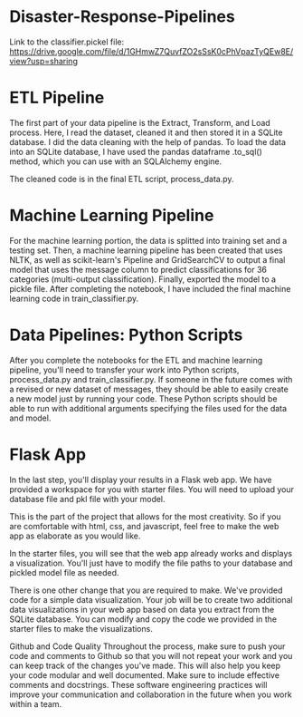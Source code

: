 # Disaster-Response-Pipelines

Link to the classifier.pickel file: https://drive.google.com/file/d/1GHmwZ7QuvfZO2sSsK0cPhVpazTyQEw8E/view?usp=sharing

# ETL Pipeline
The first part of your data pipeline is the Extract, Transform, and Load process. 
Here, I read the dataset, cleaned it  and then stored it in a SQLite database. I did the data cleaning with the help of pandas. 
To load the data into an SQLite database, I have used the pandas dataframe .to_sql() method, which you can use with an SQLAlchemy engine.

The cleaned code is in the final ETL script, process_data.py.

# Machine Learning Pipeline
For the machine learning portion, the data is splitted into training set and a testing set. 
Then, a machine learning pipeline has been created that uses NLTK, as well as scikit-learn's Pipeline and GridSearchCV to output a final model that uses the message column to predict classifications for 36 categories (multi-output classification). 
Finally, exported the model to a pickle file. 
After completing the notebook, I have included the final machine learning code in train_classifier.py.

# Data Pipelines: Python Scripts
After you complete the notebooks for the ETL and machine learning pipeline, you'll need to transfer your work into Python scripts, process_data.py and train_classifier.py. If someone in the future comes with a revised or new dataset of messages, they should be able to easily create a new model just by running your code. 
These Python scripts should be able to run with additional arguments specifying the files used for the data and model.

# Flask App
In the last step, you'll display your results in a Flask web app. 
We have provided a workspace for you with starter files. You will need to upload your database file and pkl file with your model.

This is the part of the project that allows for the most creativity. 
So if you are comfortable with html, css, and javascript, feel free to make the web app as elaborate as you would like.

In the starter files, you will see that the web app already works and displays a visualization. 
You'll just have to modify the file paths to your database and pickled model file as needed.

There is one other change that you are required to make. 
We've provided code for a simple data visualization. Your job will be to create two additional data visualizations in your web app based on data you extract from the SQLite database. You can modify and copy the code we provided in the starter files to make the visualizations.

Github and Code Quality
Throughout the process, make sure to push your code and comments to Github so that you will not repeat your work and you can keep track of the changes you've made. 
This will also help you keep your code modular and well documented. Make sure to include effective comments and docstrings. 
These software engineering practices will improve your communication and collaboration in the future when you work within a team.
